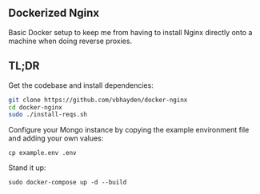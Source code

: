 ## Dockerized Nginx

Basic Docker setup to keep me from having to install Nginx directly onto a machine when doing reverse proxies.

## TL;DR
Get the codebase and install dependencies:
```bash
git clone https://github.com/vbhayden/docker-nginx
cd docker-nginx
sudo ./install-reqs.sh
```
Configure your Mongo instance by copying the example environment file and adding your own values:
```
cp example.env .env
```

Stand it up:
```
sudo docker-compose up -d --build
```
